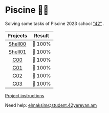 # Piscine :swimming_woman:
Solving some tasks of Piscine 2023 school ["42"](https://www.42.fr) .

Projects | Result |  
:-----------: | :-----------:
[Shell00](https://github.com/AGolz/Piscine/tree/main/Shell00) | :dart: 100%
[Shell01](https://github.com/AGolz/Piscine/tree/main/Shell01) | :dart: 100% 
[C00](https://github.com/AGolz/Piscine/tree/main/C00) | :dart: 100% 
[C01](https://github.com/AGolz/Piscine/tree/main/C01) | :dart: 100% 
[C02](https://github.com/AGolz/Piscine/tree/main/C02) | :dart: 100%	
[C03](https://github.com/AGolz/Piscine/tree/main/C03) | :dart: 100%


[Project instructions](https://github.com/AGolz/Piscine/files/13402363/en.subject.pdf)

Need help: elmaksim@student.42yerevan.am
